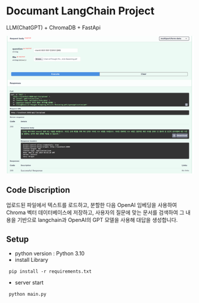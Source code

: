 # Documant LangChain Project
LLM(ChatGPT) + ChromaDB + FastApi

![Alt text](upload/sample.png)

## Code Discription
업로드된 파일에서 텍스트를 로드하고, 분할한 다음 OpenAI 임베딩을 사용하여 Chroma 벡터 데이터베이스에 저장하고, 사용자의 질문에 맞는 문서를 검색하여 그 내용을 기반으로 langchain과 OpenAI의 GPT 모델을 사용해 대답을 생성합니다.


## Setup
- python version : Python 3.10
- install Library
```
 pip install -r requirements.txt
```
- server start
```
 python main.py
```

